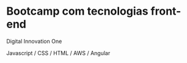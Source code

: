 # Bootcamp com tecnologias front-end

Digital Innovation One
 
Javascript / CSS /  HTML /  AWS /  Angular
